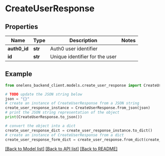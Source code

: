 # CreateUserResponse


## Properties

Name | Type | Description | Notes
------------ | ------------- | ------------- | -------------
**auth0_id** | **str** | Auth0 user identifier | 
**id** | **str** | Unique identifier for the user | 

## Example

```python
from onelens_backend_client.models.create_user_response import CreateUserResponse

# TODO update the JSON string below
json = "{}"
# create an instance of CreateUserResponse from a JSON string
create_user_response_instance = CreateUserResponse.from_json(json)
# print the JSON string representation of the object
print(CreateUserResponse.to_json())

# convert the object into a dict
create_user_response_dict = create_user_response_instance.to_dict()
# create an instance of CreateUserResponse from a dict
create_user_response_form_dict = create_user_response.from_dict(create_user_response_dict)
```
[[Back to Model list]](../README.md#documentation-for-models) [[Back to API list]](../README.md#documentation-for-api-endpoints) [[Back to README]](../README.md)


